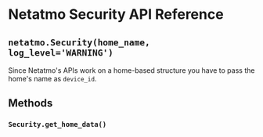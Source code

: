 # Netatmo Security API Reference

## `netatmo.Security(home_name, log_level='WARNING')`
Since Netatmo's APIs work on a home-based structure you have to pass the home's name as `device_id`.

## Methods

### `Security.get_home_data()`
